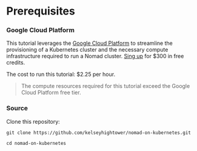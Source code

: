 # Prerequisites

### Google Cloud Platform

This tutorial leverages the [Google Cloud Platform](https://cloud.google.com/) to streamline the provisioning of a Kubernetes cluster and the necessary compute infrastructure required to run a Nomad cluster. [Sing up](https://cloud.google.com/free/) for $300 in free credits.

The cost to run this tutorial: $2.25 per hour.

> The compute resources required for this tutorial exceed the Google Cloud Platform free tier.

### Source

Clone this repository:

```
git clone https://github.com/kelseyhightower/nomad-on-kubernetes.git
```

```
cd nomad-on-kubernetes
```
